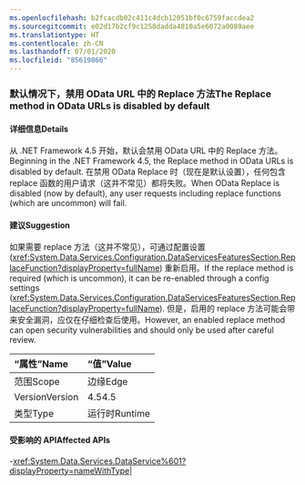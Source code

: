 ```yaml
---
ms.openlocfilehash: b2fcacdb02c411c4dcb12051bf0c6759faccdea2
ms.sourcegitcommit: e02d17b2cf9c1258dadda4810a5e6072a0089aee
ms.translationtype: HT
ms.contentlocale: zh-CN
ms.lasthandoff: 07/01/2020
ms.locfileid: "85619866"
---
```

### <a name="the-replace-method-in-odata-urls-is-disabled-by-default"></a><span data-ttu-id="7cf8e-101">默认情况下，禁用 OData URL 中的 Replace 方法</span><span class="sxs-lookup"><span data-stu-id="7cf8e-101">The Replace method in OData URLs is disabled by default</span></span>

#### <a name="details"></a><span data-ttu-id="7cf8e-102">详细信息</span><span class="sxs-lookup"><span data-stu-id="7cf8e-102">Details</span></span>

<span data-ttu-id="7cf8e-103">从 .NET Framework 4.5 开始，默认会禁用 OData URL 中的 Replace 方法。</span><span class="sxs-lookup"><span data-stu-id="7cf8e-103">Beginning in the .NET Framework 4.5, the Replace method in OData URLs is disabled by default.</span></span> <span data-ttu-id="7cf8e-104">在禁用 OData Replace 时（现在是默认设置），任何包含 replace 函数的用户请求（这并不常见）都将失败。</span><span class="sxs-lookup"><span data-stu-id="7cf8e-104">When OData Replace is disabled (now by default), any user requests including replace functions (which are uncommon) will fail.</span></span>

#### <a name="suggestion"></a><span data-ttu-id="7cf8e-105">建议</span><span class="sxs-lookup"><span data-stu-id="7cf8e-105">Suggestion</span></span>

<span data-ttu-id="7cf8e-106">如果需要 replace 方法（这并不常见），可通过配置设置 (<xref:System.Data.Services.Configuration.DataServicesFeaturesSection.ReplaceFunction?displayProperty=fullName>) 重新启用。</span><span class="sxs-lookup"><span data-stu-id="7cf8e-106">If the replace method is required (which is uncommon), it can be re-enabled through a config settings (<xref:System.Data.Services.Configuration.DataServicesFeaturesSection.ReplaceFunction?displayProperty=fullName>).</span></span> <span data-ttu-id="7cf8e-107">但是，启用的 replace 方法可能会带来安全漏洞，应仅在仔细检查后使用。</span><span class="sxs-lookup"><span data-stu-id="7cf8e-107">However, an enabled replace method can open security vulnerabilities and should only be used after careful review.</span></span>

| <span data-ttu-id="7cf8e-108">“属性”</span><span class="sxs-lookup"><span data-stu-id="7cf8e-108">Name</span></span>    | <span data-ttu-id="7cf8e-109">“值”</span><span class="sxs-lookup"><span data-stu-id="7cf8e-109">Value</span></span>       |
|:--------|:------------|
| <span data-ttu-id="7cf8e-110">范围</span><span class="sxs-lookup"><span data-stu-id="7cf8e-110">Scope</span></span>   |<span data-ttu-id="7cf8e-111">边缘</span><span class="sxs-lookup"><span data-stu-id="7cf8e-111">Edge</span></span>|
|<span data-ttu-id="7cf8e-112">Version</span><span class="sxs-lookup"><span data-stu-id="7cf8e-112">Version</span></span>|<span data-ttu-id="7cf8e-113">4.5</span><span class="sxs-lookup"><span data-stu-id="7cf8e-113">4.5</span></span>|
|<span data-ttu-id="7cf8e-114">类型</span><span class="sxs-lookup"><span data-stu-id="7cf8e-114">Type</span></span>|<span data-ttu-id="7cf8e-115">运行时</span><span class="sxs-lookup"><span data-stu-id="7cf8e-115">Runtime</span></span>

#### <a name="affected-apis"></a><span data-ttu-id="7cf8e-116">受影响的 API</span><span class="sxs-lookup"><span data-stu-id="7cf8e-116">Affected APIs</span></span>

-<xref:System.Data.Services.DataService%601?displayProperty=nameWithType></li></ul>|
